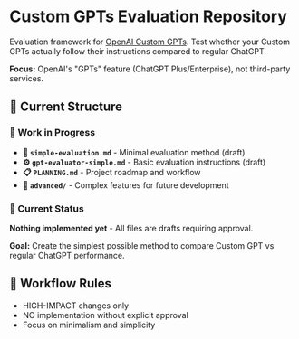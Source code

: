 # Custom GPTs Evaluation Repository

Evaluation framework for [OpenAI Custom GPTs](https://openai.com/index/introducing-gpts/). Test whether your Custom GPTs actually follow their instructions compared to regular ChatGPT.

**Focus:** OpenAI's "GPTs" feature (ChatGPT Plus/Enterprise), not third-party services.

## 📁 Current Structure

### 🚧 Work in Progress

- **📝 `simple-evaluation.md`** - Minimal evaluation method (draft)
- **⚙️ `gpt-evaluator-simple.md`** - Basic evaluation instructions (draft)  
- **📋 `PLANNING.md`** - Project roadmap and workflow
- **📂 `advanced/`** - Complex features for future development

### 🎯 Current Status

**Nothing implemented yet** - All files are drafts requiring approval.

**Goal:** Create the simplest possible method to compare Custom GPT vs regular ChatGPT performance.

## 🔄 Workflow Rules

- HIGH-IMPACT changes only  
- NO implementation without explicit approval
- Focus on minimalism and simplicity
